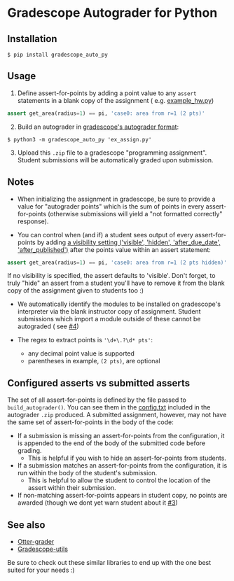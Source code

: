# Gradescope Autograder for Python

## Installation

    $ pip install gradescope_auto_py

## Usage

1. Define assert-for-points by adding a point value to any `assert` statements in a blank copy of the assignment (
   e.g. [example_hw.py](test/ex/example_hw.py))

```python
assert get_area(radius=1) == pi, 'case0: area from r=1 (2 pts)'
```

2. Build an autograder in [gradescope's autograder format](https://gradescope-autograders.readthedocs.io/en/latest/specs/):

```
$ python3 -m gradescope_auto_py 'ex_assign.py'
```

3. Upload this `.zip` file to a gradescope "programming assignment".  Student submissions will be automatically graded upon submission.

## Notes

- When initializing the assignment in gradescope, be sure to provide a value
  for "autograder points" which is the sum of points in every
  assert-for-points (otherwise submissions will yield a "not formatted
  correctly" response).

- You can control when (and if) a student sees output of every
  assert-for-points by
  adding [a visibility setting ('visible', 'hidden', 'after_due_date', 'after_published')](https://gradescope-autograders.readthedocs.io/en/latest/specs/#controlling-test-case-visibility)
  after the points value within an assert statement:

```python
assert get_area(radius=1) == pi, 'case0: area from r=1 (2 pts hidden)'
```

If no visibility is specified, the assert defaults to 'visible'. Don't forget,
to truly "hide" an assert from a student you'll have to remove it from the
blank copy of the assignment given to students too :)

- We automatically identify the modules to be installed on gradescope's
  interpreter via the blank instructor copy of assignment. Student submissions
  which import a module outside of these cannot be autograded (
  see [#4](https://github.com/matthigger/gradescope_auto_py/issues/4))


- The regex to extract points is `'\d+\.?\d* pts'`:
    - any decimal point value is supported
    - parentheses in example, `(2 pts)`, are optional

## Configured asserts vs submitted asserts

The set of all assert-for-points is defined by the file passed
to `build_autograder()`. You can see them in
the [config.txt](test/ex/hw0/expect/config.json) included in the autograder `.zip`
produced. A submitted assignment, however, may not have the same set of
assert-for-points in the body of the code:

- If a submission is missing an assert-for-points from the configuration, it is
  appended to the end of the body of the submitted code before grading.
    - This is helpful if you wish to hide an assert-for-points from students.
- If a submission matches an assert-for-points from the configuration, it is
  run within the body of the student's submission.
    - This is helpful to allow the student to control the location of the
      assert within their submission.
- If non-matching assert-for-points appears in student copy, no points are
  awarded (though we dont yet warn student about
  it [#3](https://github.com/matthigger/gradescope_auto_py/issues/3))

## See also

- [Otter-grader](https://otter-grader.readthedocs.io/en/latest/)
- [Gradescope-utils](https://github.com/gradescope/gradescope-utils)

Be sure to check out these similar libraries to end up with the one best suited
for your needs :)
